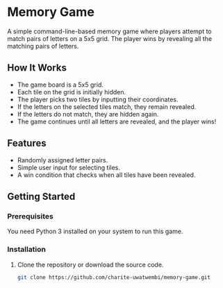 # Memory Game

A simple command-line-based memory game where players attempt to match pairs of letters on a 5x5 grid. The player wins by revealing all the matching pairs of letters.

## How It Works

- The game board is a 5x5 grid.
- Each tile on the grid is initially hidden.
- The player picks two tiles by inputting their coordinates.
- If the letters on the selected tiles match, they remain revealed.
- If the letters do not match, they are hidden again.
- The game continues until all letters are revealed, and the player wins!

## Features

- Randomly assigned letter pairs.
- Simple user input for selecting tiles.
- A win condition that checks when all tiles have been revealed.

## Getting Started

### Prerequisites

You need Python 3 installed on your system to run this game.

### Installation

1. Clone the repository or download the source code.

   ```bash
   git clone https://github.com/charite-uwatwembi/memory-game.git
